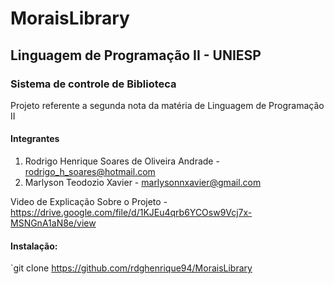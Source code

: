 # MoraisLibrary
## Linguagem de Programação II - UNIESP
### Sistema de controle de Biblioteca
Projeto referente a segunda nota da matéria de Linguagem de Programação II

#### Integrantes

1. Rodrigo Henrique Soares de Oliveira Andrade - rodrigo_h_soares@hotmail.com
2. Marlyson Teodozio Xavier - marlysonnxavier@gmail.com

Video de Explicação Sobre o Projeto - https://drive.google.com/file/d/1KJEu4qrb6YCOsw9Vcj7x-MSNGnA1aN8e/view

#### Instalação: 

`git clone https://github.com/rdghenrique94/MoraisLibrary
